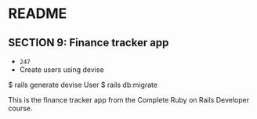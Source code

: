 # README

SECTION 9: Finance tracker app
--------------------------------
* `247`
* Create users using devise

$ rails generate devise User
$ rails db:migrate


This is the finance tracker app from the Complete Ruby on Rails Developer course.
